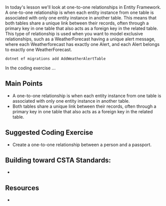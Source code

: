 In today's lesson we'll look at one-to-one relationships in Entity Framework.  A one-to-one relationship is when each entity instance from one table is associated with only one entity instance in another table. This means that both tables share a unique link between their records, often through a primary key in one table that also acts as a foreign key in the related table. This type of relationship is used when you want to model exclusive relationships, such as a WeatherForecast having a unique alert message, where each Weatherforecast has exactly one Alert, and each Alert belongs to exactly one WeatherForecast.



`dotnet ef migrations add AddWeatherAlertTable`

In the coding exercise ...

## Main Points
- A one-to-one relationship is when each entity instance from one table is associated with only one entity instance in another table.
- Both tables share a unique link between their records, often through a primary key in one table that also acts as a foreign key in the related table.

## Suggested Coding Exercise
- Create a one-to-one relationship between a person and a passport.

## Building toward CSTA Standards:
- 

## Resources
- 
